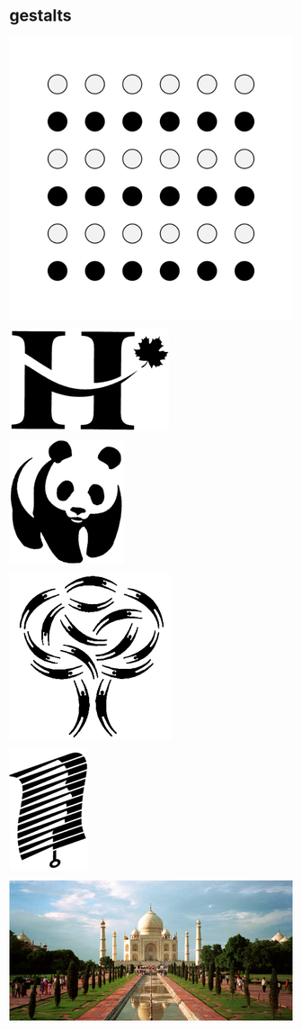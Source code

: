 # gestalts

![](../.gitbook/assets/gestalt_similarity.svg)

![](../.gitbook/assets/continuation_a.gif)

![](../.gitbook/assets/closure_a.gif)

![](../.gitbook/assets/proximity01.gif)

![](../.gitbook/assets/fig_grnd01.gif)

![](../.gitbook/assets/taj4.jpg)

